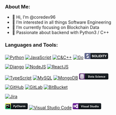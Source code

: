 ### About Me:
- 👋 Hi, I’m @coredev96
- 👀 I’m interested in all things Software Engineering
- 🌱 I’m currently focusing on Blockchain Data
- 💞️ Passionate about backend with Python3 / C++

### Languages and Tools:
[![Python](https://img.shields.io/badge/-Python-black?style=flat&logo=python&link=https://github.com/coredev96/)](https://github.com/coredev96/)
[![JavaScript](https://img.shields.io/badge/-JavaScript-black?style=flat&logo=javascript&link=https://github.com/coredev96/)](https://github.com/coredev96/)
[![C&C++](https://img.shields.io/badge/-C%20&%20C++-659ad2?style=flat&logo=c%2B%2B&logoColor=ffffff&link=https://github.com/coredev96/)](https://github.com/coredev96/)
[![Go](https://img.shields.io/badge/-Go-00ADD8?style=flat&logo=go&logoColor=white&link=https://github.com/coredev96/)](https://github.com/coredev96/)
[![Solidity](https://github.com/msilucifer/msilucifer/blob/master/solidity.png)](https://github.com/msilucifer/)

[![Django](https://img.shields.io/badge/-django-black?style=flat&logo=django)](https://github.com/coredev96/)
[![NodeJS](https://img.shields.io/badge/-Node.js-181717?style=flat&logo=nodedotjs&logoColor=white&link=https://github.com/coredev96/)](https://github.com/coredev96/) 
[![ReactJS](https://img.shields.io/badge/-ReactJS-61DAFB?style=flat&logo=react&logoColor=white&link=https://github.com/coredev96/)](https://github.com/coredev96/) 

[![TypeScript](https://img.shields.io/badge/TypeScript-black?style=flat&logo=typescript&link=https://github.com/coredev96/)](https://github.com/coredev96/)
[![MySQL](https://img.shields.io/badge/-MySQL-black?style=flat&logo=mysql&link=https://github.com/coredev96/)](https://github.com/coredev96/)
[![MongoDB](https://img.shields.io/badge/-MongoDB-DDE072?style=flat&logo=mongodb&link=https://github.com/coredev96/)](https://github.com/coredev96/)
[![DataScience](https://github.com/SvenCelin/SvenCelin/blob/master/Badges/datascience.png)](https://github.com/coredev96/)

[![GitHub](https://img.shields.io/badge/-GitHub-181717?style=flat&logo=github&link=https://github.com/coredev96/)](https://github.com/coredev96/)
[![GitLab](https://img.shields.io/badge/-GitLab-FCA121?style=flat&logo=gitlab&link=https://github.com/coredev96/)](https://github.com/coredev96/)
[![BitBucket](https://img.shields.io/badge/Bitbucket-330F63?style=flat&logo=bitbucket&link=https://github.com/coredev96/)](https://github.com/coredev96/)

[![Jira](https://img.shields.io/badge/-Jira-222222?style=flat&logo=jira-software&logoColor=white&logoColor=0052CC)](https://github.com/coredev96/)

[![PyCharm](https://github.com/SvenCelin/SvenCelin/blob/master/Badges/pycharm.png)](https://github.com/coredev96/)
[![Visual Studio Code](https://img.shields.io/badge/-VSCode-444444?style=flat&logo=visual-studio-code&logoColor=007ACC)](https://github.com/coredev96/)
[![Visual Studio](https://github.com/SvenCelin/SvenCelin/blob/master/Badges/visualstudio.png)](https://github.com/coredev96/)
